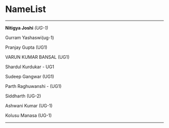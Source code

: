 # NameList

---

**Nitigya Joshi** _(UG-1)_

Gurram Yashaswi(ug-1)

Pranjay Gupta (UG1)

VARUN KUMAR BANSAL (UG1)

Shardul Kurdukar - UG1

Sudeep Gangwar (UG1)

Parth Raghuwanshi - (UG1)

Siddharth  (UG-2)

Ashwani Kumar (UG-1)

Kolusu Manasa (UG-1)

---